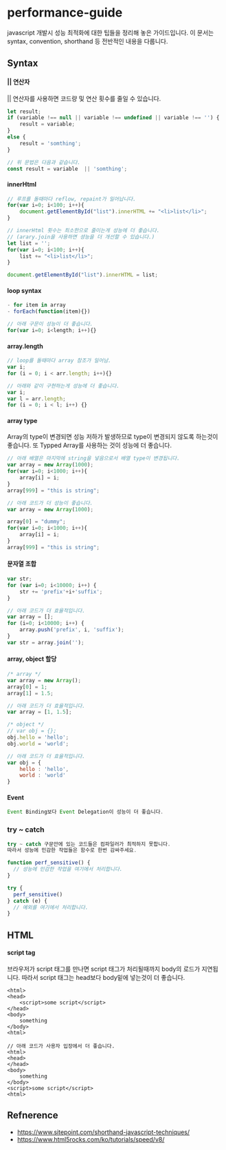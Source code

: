 # performance-guide
javascript 개발시 성능 최적화에 대한 팁들을 정리해 놓은 가이드입니다. 이 문서는 syntax, convention, shorthand 등 전반적인 내용을 다룹니다.

## Syntax
#### || 연산자
|| 연산자를 사용하면 코드량 및 연산 횟수를 줄일 수 있습니다.
```javascript
let result;
if (variable !== null || variable !== undefined || variable !== '') {
    result = variable;
}
else {
    result = 'somthing';
}

// 위 문법은 다음과 같습니다.
const result = variable  || 'somthing';
```

#### innerHtml
```javascript
// 루프를 돌때마다 reflow, repaint가 일어납니다.
for(var i=0; i<100; i++){
    document.getElementById("list").innerHTML += "<li>list</li>";
}

// innerHtml 횟수는 최소한으로 줄이는게 성능에 더 좋습니다.
// (arary.join을 사용하면 셩능을 더 개선할 수 있습니다.)
let list = '';
for(var i=0; i<100; i++){
    list += "<li>list</li>";
}

document.getElementById("list").innerHTML = list;
```
#### loop syntax
```javascript
- for item in array
- forEach(function(item){})

// 아래 구문이 성능이 더 좋습니다.
for(var i=0; i<length; i++){}
```

#### array.length
```javascript
// loop를 돌때마다 array 참조가 일어남.
var i;
for (i = 0; i < arr.length; i++){}

// 아래와 같이 구현하는게 성능에 더 좋습니다.
var i;
var l = arr.length;
for (i = 0; i < l; i++) {}
```

#### array type
Array의 type이 변경되면 성능 저하가 발생하므로 type이 변경되지 않도록 하는것이 좋습니다.
또 Typped Array를 사용하는 것이 성능에 더 좋습니다.
```javascript
// 아래 배열은 마지막에 string을 넣음으로서 배열 type이 변경됩니다.
var array = new Array(1000);
for(var i=0; i<1000; i++){
    array[i] = i;
}
array[999] = "this is string";

// 아래 코드가 더 성능이 좋습니다.
var array = new Array(1000);

array[0] = "dummy";
for(var i=0; i<1000; i++){
    array[i] = i;
}
array[999] = "this is string"; 
```

#### 문자열 조합
```javascript
var str;
for (var i=0; i<10000; i++) {
	str += 'prefix'+i+'suffix';
}

// 아래 코드가 더 효율적입니다.
var array = [];
for (i=0; i<10000; i++) {
	array.push('prefix', i, 'suffix');
}
var str = array.join('');
```

#### array, object 할당
```javascript
/* array */
var array = new Array();
array[0] = 1;
array[1] = 1.5;

// 아래 코드가 더 효율적입니다.
var array = [1, 1.5];
```
```javascript
/* object */
// var obj = {};
obj.hello = 'hello';
obj.world = 'world';

// 아래 코드가 더 효율적입니다.
var obj = {
    hello : 'hello',
    world : 'world'
}
```
#### Event
```javascript
Event Binding보다 Event Delegation이 성능이 더 좋습니다.
```
### try ~ catch
```javascript
try ~ catch 구문안에 있는 코드들은 컴파일러가 최적하지 못합니다.
따라서 성능에 민감한 작업들은 함수로 한번 감싸주세요.

function perf_sensitive() {
  // 성능에 민감한 작업을 여기에서 처리합니다.
}

try {
  perf_sensitive()
} catch (e) {
  // 예외를 여기에서 처리합니다.
}
```

## HTML
#### script tag
브라우저가 script 태그를 만나면 script 태그가 처리될때까지 body의 로드가 지연됩니다. 따라서 script 태그는 head보다 body밑에 넣는것이 더 좋습니다.
```
<html>
<head>
    <script>some script</script>
</head>
<body>
    something
</body>
<html>

// 아래 코드가 사용자 입장에서 더 좋습니다.
<html>
<head>
</head>
<body>
    something
</body>
<script>some script</script>
<html>
```

## Refnerence
- https://www.sitepoint.com/shorthand-javascript-techniques/
- https://www.html5rocks.com/ko/tutorials/speed/v8/